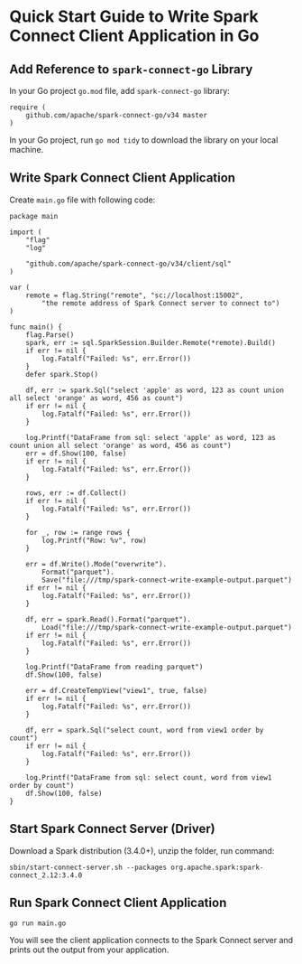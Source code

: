 # Quick Start Guide to Write Spark Connect Client Application in Go

## Add Reference to `spark-connect-go` Library

In your Go project `go.mod` file, add `spark-connect-go` library:
```
require (
	github.com/apache/spark-connect-go/v34 master
)
```

In your Go project, run `go mod tidy` to download the library on your local machine.

## Write Spark Connect Client Application

Create `main.go` file with following code:
```
package main

import (
	"flag"
	"log"

	"github.com/apache/spark-connect-go/v34/client/sql"
)

var (
	remote = flag.String("remote", "sc://localhost:15002",
		"the remote address of Spark Connect server to connect to")
)

func main() {
	flag.Parse()
	spark, err := sql.SparkSession.Builder.Remote(*remote).Build()
	if err != nil {
		log.Fatalf("Failed: %s", err.Error())
	}
	defer spark.Stop()

	df, err := spark.Sql("select 'apple' as word, 123 as count union all select 'orange' as word, 456 as count")
	if err != nil {
		log.Fatalf("Failed: %s", err.Error())
	}

	log.Printf("DataFrame from sql: select 'apple' as word, 123 as count union all select 'orange' as word, 456 as count")
	err = df.Show(100, false)
	if err != nil {
		log.Fatalf("Failed: %s", err.Error())
	}

	rows, err := df.Collect()
	if err != nil {
		log.Fatalf("Failed: %s", err.Error())
	}

	for _, row := range rows {
		log.Printf("Row: %v", row)
	}

	err = df.Write().Mode("overwrite").
		Format("parquet").
		Save("file:///tmp/spark-connect-write-example-output.parquet")
	if err != nil {
		log.Fatalf("Failed: %s", err.Error())
	}

	df, err = spark.Read().Format("parquet").
		Load("file:///tmp/spark-connect-write-example-output.parquet")
	if err != nil {
		log.Fatalf("Failed: %s", err.Error())
	}

	log.Printf("DataFrame from reading parquet")
	df.Show(100, false)

	err = df.CreateTempView("view1", true, false)
	if err != nil {
		log.Fatalf("Failed: %s", err.Error())
	}

	df, err = spark.Sql("select count, word from view1 order by count")
	if err != nil {
		log.Fatalf("Failed: %s", err.Error())
	}

	log.Printf("DataFrame from sql: select count, word from view1 order by count")
	df.Show(100, false)
}
```

## Start Spark Connect Server (Driver)

Download a Spark distribution (3.4.0+), unzip the folder, run command:
```
sbin/start-connect-server.sh --packages org.apache.spark:spark-connect_2.12:3.4.0
```

## Run Spark Connect Client Application
```
go run main.go
```

You will see the client application connects to the Spark Connect server and prints out the output from your application.
